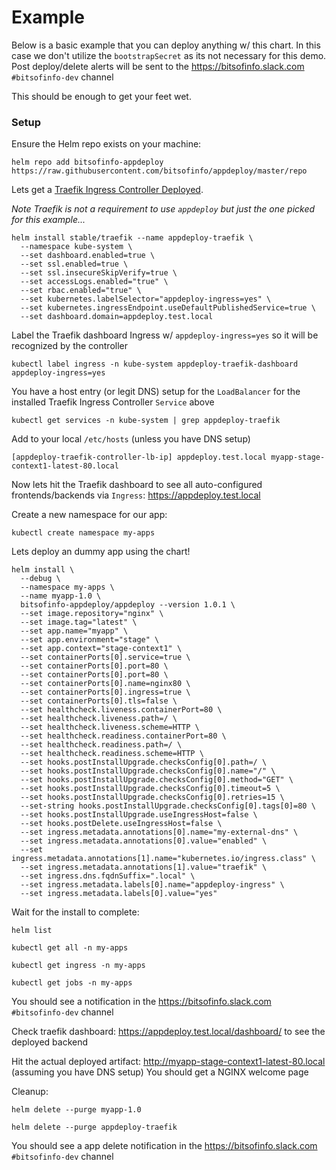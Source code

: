 # Example

Below is a basic example that you can deploy anything w/ this chart. In this case we don't utilize the `bootstrapSecret` as its not necessary for this demo. Post deploy/delete alerts will be sent to the https://bitsofinfo.slack.com `#bitsofinfo-dev` channel

This should be enough to get your feet wet.

### Setup

Ensure the Helm repo exists on your machine:
```
helm repo add bitsofinfo-appdeploy https://raw.githubusercontent.com/bitsofinfo/appdeploy/master/repo
```

Lets get a [Traefik Ingress Controller Deployed](https://github.com/helm/charts/tree/master/stable/traefik).

*Note Traefik is not a requirement to use `appdeploy` but just the one picked for this example...*
```
helm install stable/traefik --name appdeploy-traefik \
  --namespace kube-system \
  --set dashboard.enabled=true \
  --set ssl.enabled=true \
  --set ssl.insecureSkipVerify=true \
  --set accessLogs.enabled="true" \
  --set rbac.enabled="true" \
  --set kubernetes.labelSelector="appdeploy-ingress=yes" \
  --set kubernetes.ingressEndpoint.useDefaultPublishedService=true \
  --set dashboard.domain=appdeploy.test.local
```

Label the Traefik dashboard Ingress w/ `appdeploy-ingress=yes` so it will be recognized by the controller
```
kubectl label ingress -n kube-system appdeploy-traefik-dashboard appdeploy-ingress=yes
```

You have a host entry (or legit DNS) setup for the `LoadBalancer` for the installed Traefik Ingress Controller `Service` above
```
kubectl get services -n kube-system | grep appdeploy-traefik
```

Add to your local `/etc/hosts` (unless you have DNS setup)
```
[appdeploy-traefik-controller-lb-ip] appdeploy.test.local myapp-stage-context1-latest-80.local
```

Now lets hit the Traefik dashboard to see all auto-configured frontends/backends via `Ingress`: https://appdeploy.test.local

Create a new namespace for our app:
```
kubectl create namespace my-apps
```

Lets deploy an dummy app using the chart!
```
helm install \
  --debug \
  --namespace my-apps \
  --name myapp-1.0 \
  bitsofinfo-appdeploy/appdeploy --version 1.0.1 \
  --set image.repository="nginx" \
  --set image.tag="latest" \
  --set app.name="myapp" \
  --set app.environment="stage" \
  --set app.context="stage-context1" \
  --set containerPorts[0].service=true \
  --set containerPorts[0].port=80 \
  --set containerPorts[0].port=80 \
  --set containerPorts[0].name=nginx80 \
  --set containerPorts[0].ingress=true \
  --set containerPorts[0].tls=false \
  --set healthcheck.liveness.containerPort=80 \
  --set healthcheck.liveness.path=/ \
  --set healthcheck.liveness.scheme=HTTP \
  --set healthcheck.readiness.containerPort=80 \
  --set healthcheck.readiness.path=/ \
  --set healthcheck.readiness.scheme=HTTP \
  --set hooks.postInstallUpgrade.checksConfig[0].path=/ \
  --set hooks.postInstallUpgrade.checksConfig[0].name="/" \
  --set hooks.postInstallUpgrade.checksConfig[0].method="GET" \
  --set hooks.postInstallUpgrade.checksConfig[0].timeout=5 \
  --set hooks.postInstallUpgrade.checksConfig[0].retries=15 \
  --set-string hooks.postInstallUpgrade.checksConfig[0].tags[0]=80 \
  --set hooks.postInstallUpgrade.useIngressHost=false \
  --set hooks.postDelete.useIngressHost=false \
  --set ingress.metadata.annotations[0].name="my-external-dns" \
  --set ingress.metadata.annotations[0].value="enabled" \
  --set ingress.metadata.annotations[1].name="kubernetes.io/ingress.class" \
  --set ingress.metadata.annotations[1].value="traefik" \
  --set ingress.dns.fqdnSuffix=".local" \
  --set ingress.metadata.labels[0].name="appdeploy-ingress" \
  --set ingress.metadata.labels[0].value="yes"
```

Wait for the install to complete:
```
helm list

kubectl get all -n my-apps

kubectl get ingress -n my-apps

kubectl get jobs -n my-apps
```

You should see a notification in the https://bitsofinfo.slack.com `#bitsofinfo-dev` channel

Check traefik dashboard: https://appdeploy.test.local/dashboard/ to see the deployed backend

Hit the actual deployed artifact: http://myapp-stage-context1-latest-80.local (assuming you have DNS setup) You should get a NGINX welcome page


Cleanup:
```
helm delete --purge myapp-1.0

helm delete --purge appdeploy-traefik
```

You should see a app delete notification in the https://bitsofinfo.slack.com `#bitsofinfo-dev` channel
